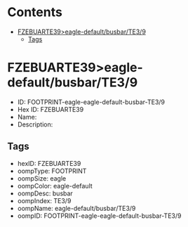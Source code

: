 



Contents
========

* [FZEBUARTE39>eagle-default/busbar/TE3/9](#fzebuarte39eagle-defaultbusbarte39)
	* [Tags](#tags)

# FZEBUARTE39>eagle-default/busbar/TE3/9

- ID: FOOTPRINT-eagle-eagle-default-busbar-TE3/9
- Hex ID: FZEBUARTE39
- Name: 
- Description: 

## Tags

- hexID: FZEBUARTE39
- oompType: FOOTPRINT
- oompSize: eagle
- oompColor: eagle-default
- oompDesc: busbar
- oompIndex: TE3/9
- oompName: eagle-default/busbar/TE3/9
- oompID: FOOTPRINT-eagle-eagle-default-busbar-TE3/9
